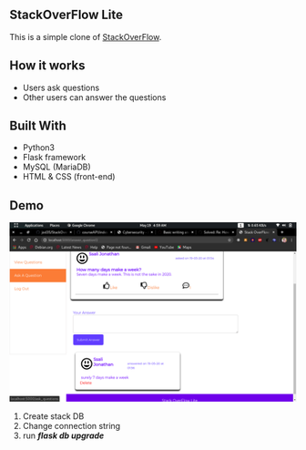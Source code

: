 ## StackOverFlow Lite

This is a simple clone of [StackOverFlow](https://stackoverflow.com).

## How it works

- Users ask questions
- Other users can answer the questions


## Built With
- Python3
- Flask framework
- MySQL (MariaDB)
- HTML & CSS (front-end)


## Demo
![Here](demo.png)


1. Create stack DB
2. Change connection string
3. run **_flask db upgrade_**